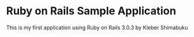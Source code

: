 # Ruby on Rails Sample Application

This is my first application using Ruby on Rails 3.0.3
by Kleber Shimabuku